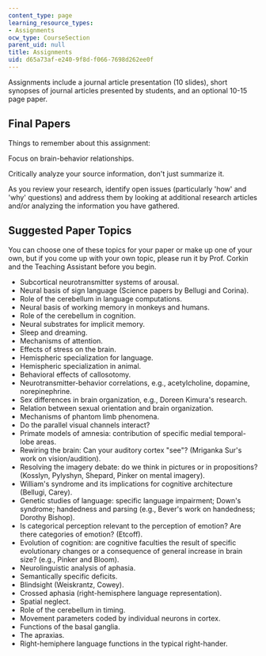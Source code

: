 ```yaml
---
content_type: page
learning_resource_types:
- Assignments
ocw_type: CourseSection
parent_uid: null
title: Assignments
uid: d65a73af-e240-9f8d-f066-7698d262ee0f
---
```


Assignments include a journal article presentation (10 slides), short synopses of journal articles presented by students, and an optional 10-15 page paper.

Final Papers
------------

Things to remember about this assignment:

Focus on brain-behavior relationships.

Critically analyze your source information, don't just summarize it.

As you review your research, identify open issues (particularly 'how' and 'why' questions) and address them by looking at additional research articles and/or analyzing the information you have gathered.

Suggested Paper Topics
----------------------

You can choose one of these topics for your paper or make up one of your own, but if you come up with your own topic, please run it by Prof. Corkin and the Teaching Assistant before you begin.

*   Subcortical neurotransmitter systems of arousal.
*   Neural basis of sign language (Science papers by Bellugi and Corina).
*   Role of the cerebellum in language computations.
*   Neural basis of working memory in monkeys and humans.
*   Role of the cerebellum in cognition.
*   Neural substrates for implicit memory.
*   Sleep and dreaming.
*   Mechanisms of attention.
*   Effects of stress on the brain.
*   Hemispheric specialization for language.
*   Hemispheric specialization in animal.
*   Behavioral effects of callosotomy.
*   Neurotransmitter-behavior correlations, e.g., acetylcholine, dopamine, norepinephrine.
*   Sex differences in brain organization, e.g., Doreen Kimura's research.
*   Relation between sexual orientation and brain organization.
*   Mechanisms of phantom limb phenomena.
*   Do the parallel visual channels interact?
*   Primate models of amnesia: contribution of specific medial temporal-lobe areas.
*   Rewiring the brain: Can your auditory cortex "see"? (Mriganka Sur's work on vision/audition).
*   Resolving the imagery debate: do we think in pictures or in propositions? (Kosslyn, Pylyshyn, Shepard, Pinker on mental imagery).
*   William's syndrome and its implications for cognitive architecture (Bellugi, Carey).
*   Genetic studies of language: specific language impairment; Down's syndrome; handedness and parsing (e.g., Bever's work on handedness; Dorothy Bishop).
*   Is categorical perception relevant to the perception of emotion? Are there categories of emotion? (Etcoff).
*   Evolution of cognition: are cognitive faculties the result of specific evolutionary changes or a consequence of general increase in brain size? (e.g., Pinker and Bloom).
*   Neurolinguistic analysis of aphasia.
*   Semantically specific deficits.
*   Blindsight (Weiskrantz, Cowey).
*   Crossed aphasia (right-hemisphere language representation).
*   Spatial neglect.
*   Role of the cerebellum in timing.
*   Movement parameters coded by individual neurons in cortex.
*   Functions of the basal ganglia.
*   The apraxias.
*   Right-hemiphere language functions in the typical right-hander.